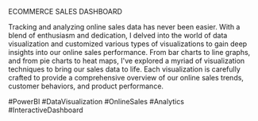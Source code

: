 ECOMMERCE SALES DASHBOARD

Tracking and analyzing online sales data has never been easier. With a blend of enthusiasm and dedication, I delved into the world of data visualization and customized various types of visualizations to gain deep insights into our online sales performance. From bar charts to line graphs, and from pie charts to heat maps, I've explored a myriad of visualization techniques to bring our sales data to life. Each visualization is carefully crafted to provide a comprehensive overview of our online sales trends, customer behaviors, and product performance.

#PowerBI #DataVisualization #OnlineSales #Analytics #InteractiveDashboard
